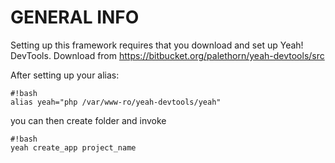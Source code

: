# GENERAL INFO #

Setting up this framework requires that you download and set up Yeah! DevTools. Download from https://bitbucket.org/palethorn/yeah-devtools/src

After setting up your alias:

```
#!bash
alias yeah="php /var/www-ro/yeah-devtools/yeah"
```
you can then create folder and invoke

```
#!bash
yeah create_app project_name
```